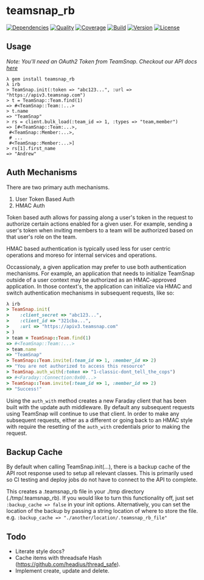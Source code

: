 # teamsnap_rb

[![Dependencies](http://img.shields.io/gemnasium/teamsnap/teamsnap_rb.svg)](https://gemnasium.com/teamsnap/teamsnap_rb)
[![Quality](http://img.shields.io/codeclimate/github/teamsnap/teamsnap_rb.svg)](https://codeclimate.com/github/teamsnap/teamsnap_rb)
[![Coverage](http://img.shields.io/coveralls/teamsnap/teamsnap_rb.svg)](https://https://coveralls.io/r/teamsnap/teamsnap_rb)
[![Build](http://img.shields.io/travis-ci/teamsnap/teamsnap_rb.svg)](https://travis-ci.org/teamsnap/teamsnap_rb)
[![Version](http://img.shields.io/gem/v/teamsnap_rb.svg)](https://rubygems.org/gems/teamsnap_rb)
[![License](http://img.shields.io/badge/license-MIT-blue.svg)](http://opensource.org/licenses/MIT)

## Usage

_Note: You'll need an OAuth2 Token from TeamSnap. Checkout our API docs
[here](http://developer.teamsnap.com/documentation/apiv3/)_

```
λ gem install teamsnap_rb
λ irb
> TeamSnap.init(:token => "abc123...", :url => "https://apiv3.teamsnap.com")
> t = TeamSnap::Team.find(1)
=> #<TeamSnap::Team::...>
> t.name
=> "TeamSnap"
> rs = client.bulk_load(:team_id => 1, :types => "team,member")
=> [#<TeamSnap::Team:...>,
 #<TeamSnap::Member:...>,
 # ...
 #<TeamSnap::Member:...>]
> rs[1].first_name
=> "Andrew"
```

## Auth Mechanisms

There are two primary auth mechanisms.

1. User Token Based Auth
2. HMAC Auth

Token based auth allows for passing along a user's token in the request to
authorize certain actions enabled for a given user. For example, sending a
user's token when inviting members to a team will be authorized based on that
user's role on the team.

HMAC based authentication is typically used less for user centric operations and
moreso for internal services and operations.

Occassionaly, a given application may prefer to use both authentication
mechanisms. For example, an application that needs to initialize TeamSnap
outside of a user context may be authorized as an HMAC-approved application.
In those context's, the application can initialize via HMAC and switch
authentication mechanisms in subsequent requests, like so:

```ruby
λ irb
> TeamSnap.init(
>    :client_secret => "abc123...",
>    :client_id => "321cba...",
>    :url => "https://apiv3.teamsnap.com"
> )
> team = TeamSnap::Team.find(1)
=> #<TeamSnap::Team::...>
> team.name
=> "TeamSnap"
> TeamSnap::Team.invite(:team_id => 1, :member_id => 2)
=> "You are not authorized to access this resource"
> TeamSnap.auth_with(:token => "1-classic-dont_tell_the_cops")
=> #<Faraday::Connection:0x00...>
> TeamSnap::Team.invite(:team_id => 1, :member_id => 2)
=> "Success!"
```

Using the `auth_with` method creates a new Faraday client that has been built
with the update auth middleware. By default any subsequent requests using
TeamSnap will continue to use that client. In order to make any subsequent
requests, either as a different or going back to an HMAC style with require the
resetting of the `auth_with` credentials prior to making the request.

## Backup Cache

By default when calling TeamSnap.init(...), there is a backup cache of the API root response used
to setup all relevant classes. This is primarily used so CI testing and deploy jobs do not have to
connect to the API to complete.

This creates a .teamsnap\_rb file in your ./tmp directory (./tmp/.teamsnap_rb). If you would like to turn this functionality
off, just set ```:backup_cache => false``` in your init options. Alternatively, you can set the location
of the backup by passing a string location of where to store the file. e.g.
```:backup_cache => "./another/location/.teamsnap_rb_file"```

## Todo

- Literate style docs?
- Cache items with threadsafe Hash (https://github.com/headius/thread_safe).
- Implement create, update and delete.
